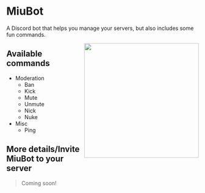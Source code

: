 # MiuBot
A Discord bot that helps you manage your servers, but also includes some fun commands.

<img src="https://yt3.ggpht.com/-4feLfBun-a0/AAAAAAAAAAI/AAAAAAAAAAA/-KeJnVNmBfg/s900-c-k-no-mo-rj-c0xffffff/photo.jpg" width="300" align="right">

## Available commands

* Moderation
    - Ban
    - Kick
    - Mute
    - Unmute
    - Nick
    - Nuke
* Misc
    - Ping

## More details/Invite MiuBot to your server
> Coming soon!
